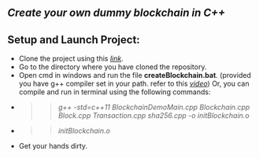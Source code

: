 ## _Create your own dummy blockchain in C++_

## Setup and Launch Project:
- Clone the project using this *[link](https://github.com/anubhp/blockchain_fundamentals.git)*.
- Go to the directory where you have cloned the repository.
- Open cmd in windows and run the file **createBlockchain.bat**. (provided you have g++ compiler set in your path. refer to this *[video](https://www.youtube.com/watch?v=TOeKtN6Vir4)*) Or, you can compile and run in terminal using the following commands:
* >> *g++ -std=c++11 BlockchainDemoMain.cpp Blockchain.cpp Block.cpp Transaction.cpp sha256.cpp -o initBlockchain.o*
* >> *initBlockchain.o*
- Get your hands dirty.